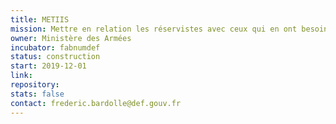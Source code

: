 ```yaml
---
title: METIIS
mission: Mettre en relation les réservistes avec ceux qui en ont besoin 
owner: Ministère des Armées
incubator: fabnumdef
status: construction
start: 2019-12-01
link: 
repository: 
stats: false
contact: frederic.bardolle@def.gouv.fr
---
```

